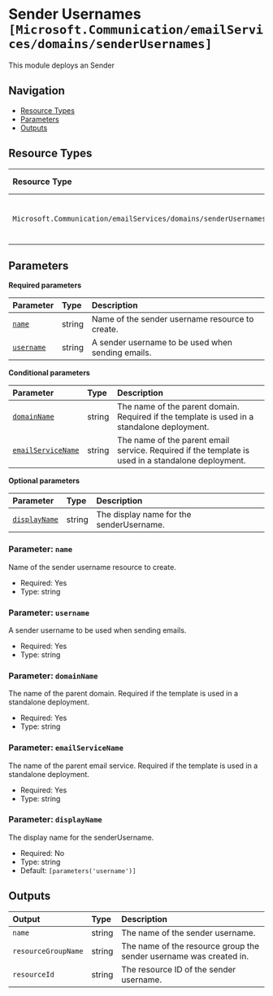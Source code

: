 # Sender Usernames `[Microsoft.Communication/emailServices/domains/senderUsernames]`

This module deploys an Sender

## Navigation

- [Resource Types](#Resource-Types)
- [Parameters](#Parameters)
- [Outputs](#Outputs)

## Resource Types

| Resource Type | API Version | References |
| :-- | :-- | :-- |
| `Microsoft.Communication/emailServices/domains/senderUsernames` | 2025-05-01 | <ul style="padding-left: 0px;"><li>[AzAdvertizer](https://www.azadvertizer.net/azresourcetypes/microsoft.communication_emailservices_domains_senderusernames.html)</li><li>[Template reference](https://learn.microsoft.com/en-us/azure/templates/Microsoft.Communication/2025-05-01/emailServices/domains/senderUsernames)</li></ul> |

## Parameters

**Required parameters**

| Parameter | Type | Description |
| :-- | :-- | :-- |
| [`name`](#parameter-name) | string | Name of the sender username resource to create. |
| [`username`](#parameter-username) | string | A sender username to be used when sending emails. |

**Conditional parameters**

| Parameter | Type | Description |
| :-- | :-- | :-- |
| [`domainName`](#parameter-domainname) | string | The name of the parent domain. Required if the template is used in a standalone deployment. |
| [`emailServiceName`](#parameter-emailservicename) | string | The name of the parent email service. Required if the template is used in a standalone deployment. |

**Optional parameters**

| Parameter | Type | Description |
| :-- | :-- | :-- |
| [`displayName`](#parameter-displayname) | string | The display name for the senderUsername. |

### Parameter: `name`

Name of the sender username resource to create.

- Required: Yes
- Type: string

### Parameter: `username`

A sender username to be used when sending emails.

- Required: Yes
- Type: string

### Parameter: `domainName`

The name of the parent domain. Required if the template is used in a standalone deployment.

- Required: Yes
- Type: string

### Parameter: `emailServiceName`

The name of the parent email service. Required if the template is used in a standalone deployment.

- Required: Yes
- Type: string

### Parameter: `displayName`

The display name for the senderUsername.

- Required: No
- Type: string
- Default: `[parameters('username')]`

## Outputs

| Output | Type | Description |
| :-- | :-- | :-- |
| `name` | string | The name of the sender username. |
| `resourceGroupName` | string | The name of the resource group the sender username was created in. |
| `resourceId` | string | The resource ID of the sender username. |
